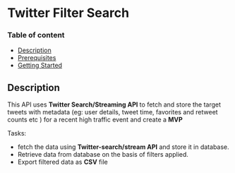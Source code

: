 # Twitter Filter Search

### Table of content 
* [Description](#description)
* [Prerequisites](#prerequisite)
* [Getting Started](#getting-started)


## Description
This API uses **Twitter Search/Streaming API** to fetch and store the target tweets with metadata
(eg: user details, tweet time, favorites and retweet counts etc ) for a recent high traffic event
and create a **MVP**

Tasks:
 * fetch the data using **Twitter-search/stream API** and store it in database.
 * Retrieve data from database on the basis of filters applied.
 * Export filtered data as **CSV** file 


